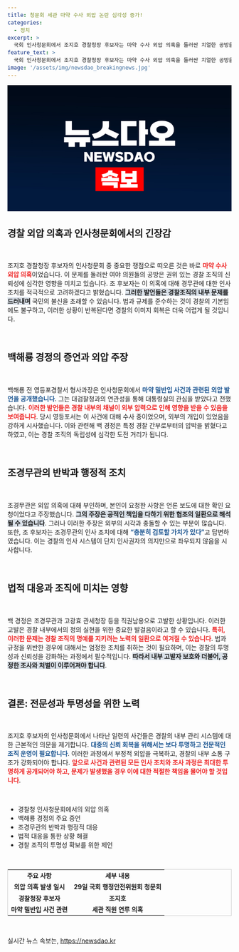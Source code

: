 ```yaml
---
title: 청문회 세관 마약 수사 외압 논란 심각성 증가!
categories:
  - 정치
excerpt: >
  국회 인사청문회에서 조지호 경찰청장 후보자는 마약 수사 외압 의혹을 둘러싼 치열한 공방을 벌였다. 전보된 경정은 용산이 심각히 본다는 외압 발언을 주장하며 논란을 일으켰고, 청장은 외압 경무관에 대한 인사 조치를 검토하겠다고 밝혔다.
feature_text: >
  국회 인사청문회에서 조지호 경찰청장 후보자는 마약 수사 외압 의혹을 둘러싼 치열한 공방을 벌였다. 전보된 경정은 용산이 심각히 본다는 외압 발언을 주장하며 논란을 일으켰고, 청장은 외압 경무관에 대한 인사 조치를 검토하겠다고 밝혔다.
image: '/assets/img/newsdao_breakingnews.jpg'
---
```


<p><img src="/assets/img/newsdao_breakingnews.jpg" alt="pcversion 속보" /></p>

<h2 data-ke-size="size26">경찰 외압 의혹과 인사청문회에서의 긴장감</h2>

<p data-ke-size="size16">&nbsp;</p>

<p>조지호 경찰청장 후보자의 인사청문회 중 중요한 쟁점으로 떠오른 것은 바로 <b><span style="color: #ee2323;">마약 수사 외압 의혹</span></b>이었습니다. 이 문제를 둘러싼 여야 의원들의 공방은 권위 있는 경찰 조직의 신뢰성에 심각한 영향을 미치고 있습니다. 조 후보자는 이 의혹에 대해 경무관에 대한 인사조치를 적극적으로 고려하겠다고 밝혔습니다. <b><span style="background-color: #21538527;">그러한 발언들은 경찰조직의 내부 문제를 드러내며</span></b> 국민의 불신을 초래할 수 있습니다. 법과 규제를 준수하는 것이 경찰의 기본임에도 불구하고, 이러한 상황이 반복된다면 경찰의 이미지 회복은 더욱 어렵게 될 것입니다.</p>

<p data-ke-size="size16">&nbsp;</p>

<h2 data-ke-size="size26">백해룡 경정의 증언과 외압 주장</h2>

<p data-ke-size="size16">&nbsp;</p>

<p>백해룡 전 영등포경찰서 형사과장은 인사청문회에서 <b><span style="color: #1a5490;">마약 밀반입 사건과 관련된 외압 발언을 공개했습니다</span></b>. 그는 대검찰청과의 연관성을 통해 대통령실의 관심을 받았다고 전했습니다. <b><span style="color: #ee2323;">이러한 발언들은 경찰 내부의 채널이 외부 압력으로 인해 영향을 받을 수 있음을 보여줍니다</span></b>. 당시 영등포서는 이 사건에 대해 수사 중이었으며, 외부의 개입이 있었음을 강하게 시사했습니다. 이와 관련해 백 경정은 특정 경찰 간부로부터의 압박을 밝혔다고 하였고, 이는 경찰 조직의 독립성에 심각한 도전 거리가 됩니다.</p>

<p data-ke-size="size16">&nbsp;</p>

<h2 data-ke-size="size26">조경무관의 반박과 행정적 조치</h2>

<p data-ke-size="size16">&nbsp;</p>

<p>조경무관은 외압 의혹에 대해 부인하며, 본인이 요청한 사항은 언론 보도에 대한 확인 요청이었다고 주장했습니다. <b><span style="background-color: #21538527;">그의 주장은 공적인 책임을 다하기 위한 협조의 일환으로 해석될 수 있습니다</span></b>. 그러나 이러한 주장은 외부의 시각과 충돌할 수 있는 부분이 많습니다. 또한, 조 후보자는 조경무관의 인사 조치에 대해 <b><span style="color: #1a5490;">“충분히 검토할 가치가 있다”</span></b>고 답변하였습니다. 이는 경찰의 인사 시스템이 단지 인사권자의 의지만으로 좌우되지 않음을 시사합니다.</p>

<p data-ke-size="size16">&nbsp;</p>

<h2 data-ke-size="size26">법적 대응과 조직에 미치는 영향</h2>

<p data-ke-size="size16">&nbsp;</p>

<p>백 경정은 조경무관과 고광효 관세청장 등을 직권남용으로 고발한 상황입니다. 이러한 고발은 경찰 내부에서의 정의 실현을 위한 중요한 발걸음이라고 할 수 있습니다. <b><span style="color: #ee2323;">특히, 이러한 문제는 경찰 조직의 명예를 지키려는 노력의 일환으로 여겨질 수 있습니다</span></b>. 법과 규정을 위반한 경우에 대해서는 엄정한 조치를 취하는 것이 필요하며, 이는 경찰의 투명성과 신뢰성을 강화하는 과정에서 필수적입니다. <b><span style="background-color: #21538527;">따라서 내부 고발자 보호와 더불어, 공정한 조사와 처벌이 이루어져야 합니다</span></b>.</p>

<p data-ke-size="size16">&nbsp;</p>

<h2 data-ke-size="size26">결론: 전문성과 투명성을 위한 노력</h2>

<p data-ke-size="size16">&nbsp;</p>

<p>조지호 후보자의 인사청문회에서 나타난 일련의 사건들은 경찰의 내부 관리 시스템에 대한 근본적인 의문을 제기합니다. <b><span style="color: #1a5490;">대중의 신뢰 회복을 위해서는 보다 투명하고 전문적인 조직 운영이 필요합니다</span></b>. 이러한 과정에서 부정적 외압을 극복하고, 경찰의 내부 소통 구조가 강화되어야 합니다. <b><span style="color: #ee2323;">앞으로 사건과 관련된 모든 인사 조치와 조사 과정은 최대한 투명하게 공개되어야 하고, 문제가 발생했을 경우 이에 대한 적절한 책임을 물어야 할 것입니다</span></b>.</p>

<p data-ke-size="size16">&nbsp;</p> 

<ul>
    <li>경찰청 인사청문회에서의 외압 의혹</li>
    <li>백해룡 경정의 주요 증언</li>
    <li>조경무관의 반박과 행정적 대응</li>
    <li>법적 대응을 통한 상황 해결</li>
    <li>경찰 조직의 투명성 확보를 위한 제언</li>
</ul>

<p data-ke-size="size16">&nbsp;</p>

<table style="border-collapse: collapse; width: 100%; border: 1px solid #ccc;">
    <tr>
        <td style="text-align: center; height: 17px;"><b>주요 사항</b></td>
        <td style="text-align: center; height: 17px;"><b>세부 내용</b></td>
    </tr>
    <tr>
        <td style="text-align: center; height: 17px;"><b>외압 의혹 발생 일시</b></td>
        <td style="text-align: center; height: 17px;"><b>29일 국회 행정안전위원회 청문회</b></td>
    </tr>
    <tr>
        <td style="text-align: center; height: 17px;"><b>경찰청장 후보자</b></td>
        <td style="text-align: center; height: 17px;"><b>조지호</b></td>
    </tr>
    <tr>
        <td style="text-align: center; height: 17px;"><b>마약 밀반입 사건 관련</b></td>
        <td style="text-align: center; height: 17px;"><b>세관 직원 연루 의혹</b></td>
    </tr>
</table>

<p data-ke-size="size16">&nbsp;</p>
실시간 뉴스 속보는, <a href="https://newsdao.kr" rel="dofollow">https://newsdao.kr</a>


